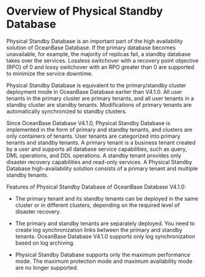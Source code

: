 # Overview of Physical Standby Database

Physical Standby Database is an important part of the high availability solution of OceanBase Database. If the primary database becomes unavailable, for example, the majority of replicas fail, a standby database takes over the services. Lossless switchover with a recovery point objective (RPO) of 0 and lossy switchover with an RPO greater than 0 are supported to minimize the service downtime.

Physical Standby Database is equivalent to the primary/standby cluster deployment mode in OceanBase Database earlier than V4.1.0. All user tenants in the primary cluster are primary tenants, and all user tenants in a standby cluster are standby tenants. Modifications of primary tenants are automatically synchronized to standby clusters.

Since OceanBase Database V4.1.0, Physical Standby Database is implemented in the form of primary and standby tenants, and clusters are only containers of tenants. User tenants are categorized into primary tenants and standby tenants. A primary tenant is a business tenant created by a user and supports all database service capabilities, such as query, DML operations, and DDL operations. A standby tenant provides only disaster recovery capabilities and read-only services. A Physical Standby Database high-availability solution consists of a primary tenant and multiple standby tenants.

Features of Physical Standby Database of OceanBase Database V4.1.0:

* The primary tenant and its standby tenants can be deployed in the same cluster or in different clusters, depending on the required level of disaster recovery.

* The primary and standby tenants are separately deployed. You need to create log synchronization links between the primary and standby tenants. OceanBase Database V4.1.0 supports only log synchronization based on log archiving.

* Physical Standby Database supports only the maximum performance mode. The maximum protection mode and maximum availability mode are no longer supported.

<!-- The following figure shows the deployment architecture of Physical Standby Database.

![Deployment architecture of Physical Standby Database](https://obbusiness-private.oss-cn-shanghai.aliyuncs.com/doc/img/observer-enterprise/V4.1.0/user-guide/active-and-standby-tenant/active-and-standby-tenant-deployment-architecture.png) -->
